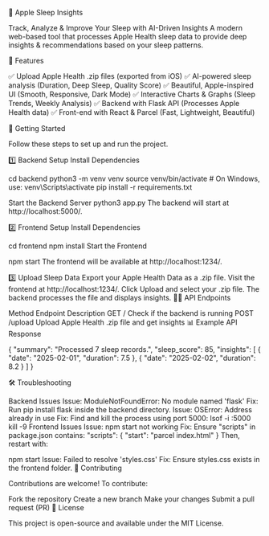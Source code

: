🛌 Apple Sleep Insights

Track, Analyze & Improve Your Sleep with AI-Driven Insights
A modern web-based tool that processes Apple Health sleep data to provide deep insights & recommendations based on your sleep patterns.


📌 Features

✅ Upload Apple Health .zip files (exported from iOS)
✅ AI-powered sleep analysis (Duration, Deep Sleep, Quality Score)
✅ Beautiful, Apple-inspired UI (Smooth, Responsive, Dark Mode)
✅ Interactive Charts & Graphs (Sleep Trends, Weekly Analysis)
✅ Backend with Flask API (Processes Apple Health data)
✅ Front-end with React & Parcel (Fast, Lightweight, Beautiful)

🚀 Getting Started

Follow these steps to set up and run the project.

1️⃣ Backend Setup
Install Dependencies

cd backend
python3 -m venv venv
source venv/bin/activate  # On Windows, use: venv\Scripts\activate
pip install -r requirements.txt

Start the Backend Server
python3 app.py
The backend will start at http://localhost:5000/.

2️⃣ Frontend Setup
Install Dependencies

cd frontend
npm install
Start the Frontend

npm start
The frontend will be available at http://localhost:1234/.

3️⃣ Upload Sleep Data
Export your Apple Health Data as a .zip file.
Visit the frontend at http://localhost:1234/.
Click Upload and select your .zip file.
The backend processes the file and displays insights.
🧑‍💻 API Endpoints

Method	Endpoint	Description
GET	/	Check if the backend is running
POST	/upload	Upload Apple Health .zip file and get insights
📊 Example API Response

{
  "summary": "Processed 7 sleep records.",
  "sleep_score": 85,
  "insights": [
    {
      "date": "2025-02-01",
      "duration": 7.5
    },
    {
      "date": "2025-02-02",
      "duration": 8.2
    }
  ]
}

🛠️ Troubleshooting

Backend Issues
Issue: ModuleNotFoundError: No module named 'flask'
Fix: Run pip install flask inside the backend directory.
Issue: OSError: Address already in use
Fix: Find and kill the process using port 5000:
lsof -i :5000
kill -9 <PID>
Frontend Issues
Issue: npm start not working
Fix: Ensure "scripts" in package.json contains:
"scripts": {
  "start": "parcel index.html"
}
Then, restart with:

npm start
Issue: Failed to resolve 'styles.css'
Fix: Ensure styles.css exists in the frontend folder.
🤝 Contributing

Contributions are welcome!
To contribute:

Fork the repository
Create a new branch
Make your changes
Submit a pull request (PR)
📝 License

This project is open-source and available under the MIT License.

